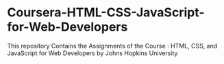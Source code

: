 # Coursera-HTML-CSS-JavaScript-for-Web-Developers
This repository Contains the Assignments of the Course : HTML, CSS, and JavaScript for Web Developers by Johns Hopkins University
